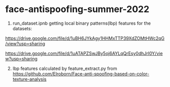 # face-antispoofing-summer-2022
1. run_dataset.ipnb getting local binary patterns(lbp) features for the datasets:
  
  https://drive.google.com/file/d/1uBH6JYkAgy1HHMxTTP39XdZOMtHWc2qG/view?usp=sharing
  
  https://drive.google.com/file/d/1uATAPZSwJBy5oj6AYLqQrEsy0dhJrI0Y/view?usp=sharing
  
2. lbp features calculated by feature_extract.py from https://github.com/Elroborn/Face-anti-spoofing-based-on-color-texture-analysis
